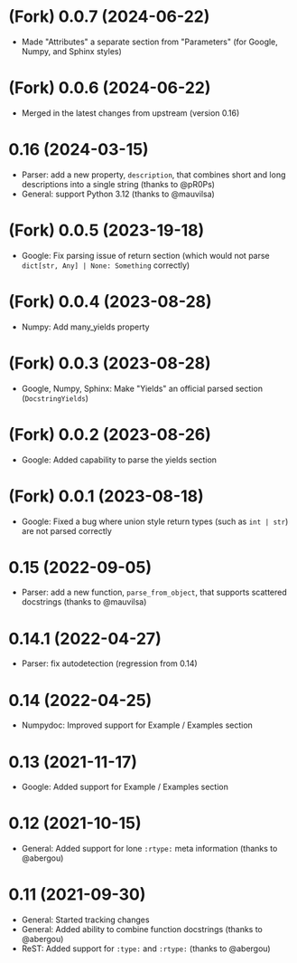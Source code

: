 # (Fork) 0.0.7 (2024-06-22)

- Made "Attributes" a separate section from "Parameters" (for Google, Numpy, and Sphinx
  styles) 

# (Fork) 0.0.6 (2024-06-22)

- Merged in the latest changes from upstream (version 0.16)

# 0.16 (2024-03-15)

- Parser: add a new property, `description`, that combines short and long
  descriptions into a single string (thanks to @pR0Ps)
- General: support Python 3.12 (thanks to @mauvilsa)

# (Fork) 0.0.5 (2023-19-18)

- Google: Fix parsing issue of return section (which would not parse `dict[str, Any] | None: Something` correctly)

# (Fork) 0.0.4 (2023-08-28)

- Numpy: Add many_yields property

# (Fork) 0.0.3 (2023-08-28)

- Google, Numpy, Sphinx: Make "Yields" an official parsed section (`DocstringYields`)


# (Fork) 0.0.2 (2023-08-26)

- Google: Added capability to parse the yields section


# (Fork) 0.0.1 (2023-08-18)

- Google: Fixed a bug where union style return types (such as `int | str`) are not parsed correctly

# 0.15 (2022-09-05)

- Parser: add a new function, `parse_from_object`, that supports scattered
  docstrings (thanks to @mauvilsa)

# 0.14.1 (2022-04-27)

- Parser: fix autodetection (regression from 0.14)

# 0.14 (2022-04-25)

- Numpydoc: Improved support for Example / Examples section

# 0.13 (2021-11-17)

- Google: Added support for Example / Examples section

# 0.12 (2021-10-15)

- General: Added support for lone `:rtype:` meta information (thanks to @abergou)

# 0.11 (2021-09-30)

- General: Started tracking changes
- General: Added ability to combine function docstrings (thanks to @abergou)
- ReST: Added support for `:type:` and `:rtype:` (thanks to @abergou)

